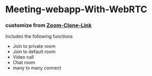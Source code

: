 # Meeting-webapp-With-WebRTC
### customize from [Zoom-Clone-Link](https://zoom-clone123.herokuapp.com/custom-id-here "Zoom-Clone")
Includes the following functions
- Join to private room
- Join to default room
- Video call
- Chat room
- many to many connect
